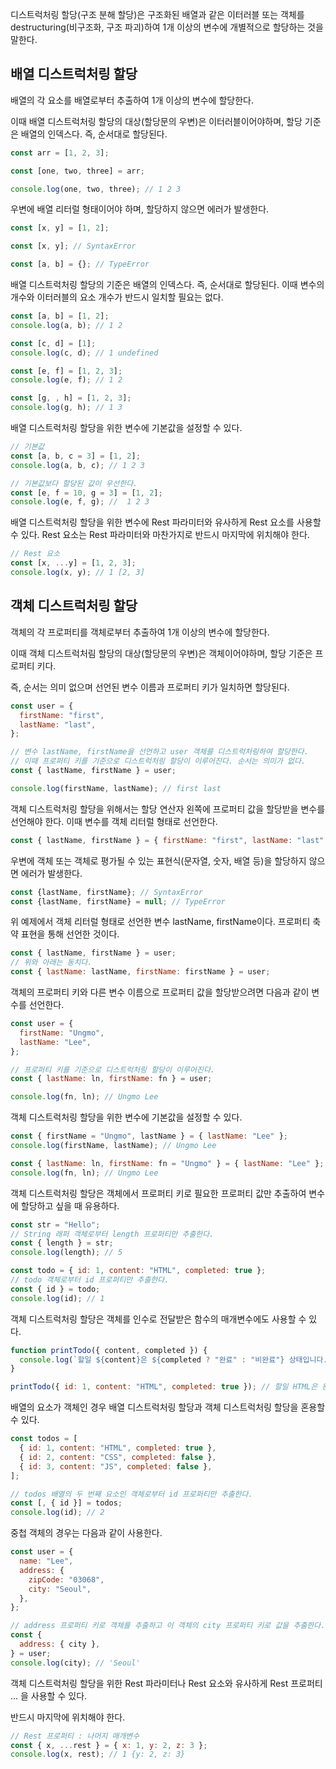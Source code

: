 디스트럭처링 할당(구조 분해 할당)은 구조화된 배열과 같은 이터러블 또는 객체를 destructuring(비구조화, 구조 파괴)하여 1개 이상의 변수에 개별적으로 할당하는 것을 말한다.

## 배열 디스트럭처링 할당

배열의 각 요소를 배열로부터 추출하여 1개 이상의 변수에 할당한다.

이때 배열 디스트럭처링 할당의 대상(할당문의 우변)은 이터러블이어야하며, 할당 기준은 배열의 인덱스다. 즉, 순서대로 할당된다.

```js
const arr = [1, 2, 3];

const [one, two, three] = arr;

console.log(one, two, three); // 1 2 3
```

우변에 배열 리터럴 형태이어야 하며, 할당하지 않으면 에러가 발생한다.

```js
const [x, y] = [1, 2];

const [x, y]; // SyntaxError

const [a, b] = {}; // TypeError
```

배열 디스트럭처링 할당의 기준은 배열의 인덱스다. 즉, 순서대로 할당된다. 이때 변수의 개수와 이터러블의 요소 개수가 반드시 일치할 필요는 없다.

```js
const [a, b] = [1, 2];
console.log(a, b); // 1 2

const [c, d] = [1];
console.log(c, d); // 1 undefined

const [e, f] = [1, 2, 3];
console.log(e, f); // 1 2

const [g, , h] = [1, 2, 3];
console.log(g, h); // 1 3
```

배열 디스트럭처링 할당을 위한 변수에 기본값을 설정할 수 있다.

```js
// 기본값
const [a, b, c = 3] = [1, 2];
console.log(a, b, c); // 1 2 3

// 기본값보다 할당된 값이 우선한다.
const [e, f = 10, g = 3] = [1, 2];
console.log(e, f, g); //  1 2 3
```

배열 디스트럭처링 할당을 위한 변수에 Rest 파라미터와 유사하게 Rest 요소를 사용할 수 있다. Rest 요소는 Rest 파라미터와 마찬가지로 반드시 마지막에 위치해야 한다.

```js
// Rest 요소
const [x, ...y] = [1, 2, 3];
console.log(x, y); // 1 [2, 3]
```

## 객체 디스트럭처링 할당

객체의 각 프로퍼티를 객체로부터 추출하여 1개 이상의 변수에 할당한다.

이때 객체 디스트럭처림 할당의 대상(할당문의 우변)은 객체이어야하며, 할당 기준은 프로퍼티 키다.

즉, 순서는 의미 없으며 선언된 변수 이름과 프로퍼티 키가 일치하면 할당된다.

```js
const user = {
  firstName: "first",
  lastName: "last",
};

// 변수 lastName, firstName을 선언하고 user 객체를 디스트럭처링하여 할당한다.
// 이때 프로퍼티 키를 기준으로 디스트럭처링 할당이 이루어진다. 순서는 의미가 없다.
const { lastName, firstName } = user;

console.log(firstName, lastName); // first last
```

객체 디스트럭처링 할당을 위해서는 할당 연산자 왼쪽에 프로퍼티 값을 할당받을 변수를 선언해야 한다. 이때 변수를 객체 리터럴 형태로 선언한다.

```js
const { lastName, firstName } = { firstName: "first", lastName: "last" };
```

우변에 객체 또는 객체로 평가될 수 있는 표현식(문자열, 숫자, 배열 등)을 할당하지 않으면 에러가 발생한다.

```js
const {lastName, firstName}; // SyntaxError
const {lastName, firstName} = null; // TypeError
```

위 예제에서 객체 리터럴 형태로 선언한 변수 lastName, firstName이다. 프로퍼티 축약 표현을 통해 선언한 것이다.

```js
const { lastName, firstName } = user;
// 위와 아래는 동치다.
const { lastName: lastName, firstName: firstName } = user;
```

객체의 프로퍼티 키와 다른 변수 이름으로 프로퍼티 값을 할당받으려면 다음과 같이 변수를 선언한다.

```js
const user = {
  firstName: "Ungmo",
  lastName: "Lee",
};

// 프로퍼티 키를 기준으로 디스트럭처링 할당이 이루어진다.
const { lastName: ln, firstName: fn } = user;

console.log(fn, ln); // Ungmo Lee
```

객체 디스트럭처링 할당을 위한 변수에 기본값을 설정할 수 있다.

```js
const { firstName = "Ungmo", lastName } = { lastName: "Lee" };
console.log(firstName, lastName); // Ungmo Lee

const { lastName: ln, firstName: fn = "Ungmo" } = { lastName: "Lee" };
console.log(fn, ln); // Ungmo Lee
```

객체 디스트럭처링 할당은 객체에서 프로퍼티 키로 필요한 프로퍼티 값만 추출하여 변수에 할당하고 싶을 때 유용하다.

```js
const str = "Hello";
// String 래퍼 객체로부터 length 프로퍼티만 추출한다.
const { length } = str;
console.log(length); // 5

const todo = { id: 1, content: "HTML", completed: true };
// todo 객체로부터 id 프로퍼티만 추출한다.
const { id } = todo;
console.log(id); // 1
```

객체 디스트럭처링 할당은 객체를 인수로 전달받은 함수의 매개변수에도 사용할 수 있다.

```js
function printTodo({ content, completed }) {
  console.log(`할일 ${content}은 ${completed ? "완료" : "비완료"} 상태입니다.`);
}

printTodo({ id: 1, content: "HTML", completed: true }); // 할일 HTML은 완료 상태입니다.
```

배열의 요소가 객체인 경우 배열 디스트럭처링 할당과 객체 디스트럭처링 할당을 혼용할 수 있다.

```js
const todos = [
  { id: 1, content: "HTML", completed: true },
  { id: 2, content: "CSS", completed: false },
  { id: 3, content: "JS", completed: false },
];

// todos 배열의 두 번째 요소인 객체로부터 id 프로퍼티만 추출한다.
const [, { id }] = todos;
console.log(id); // 2
```

중첩 객체의 경우는 다음과 같이 사용한다.

```js
const user = {
  name: "Lee",
  address: {
    zipCode: "03068",
    city: "Seoul",
  },
};

// address 프로퍼티 키로 객체를 추출하고 이 객체의 city 프로퍼티 키로 값을 추출한다.
const {
  address: { city },
} = user;
console.log(city); // 'Seoul'
```

객체 디스트럭처링 할당을 위한 Rest 파라미터나 Rest 요소와 유사하게 Rest 프로퍼티 ... 을 사용할 수 있다.

반드시 마지막에 위치해야 한다.

```js
// Rest 프로퍼티 : 나머지 매개변수
const { x, ...rest } = { x: 1, y: 2, z: 3 };
console.log(x, rest); // 1 {y: 2, z: 3}
```
